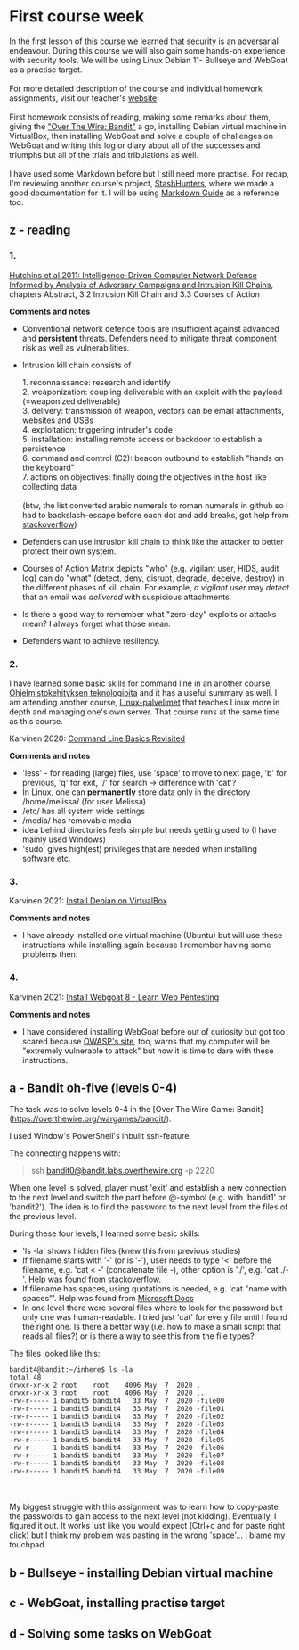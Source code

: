 # First course week

In the first lesson of this course we learned that security is an adversarial endeavour. During this course we will also gain some hands-on experience with security tools. We will be using Linux Debian 11- Bullseye and WebGoat as a practise target.
<br></br>
For more detailed description of the course and individual homework assignments, visit our teacher's [website](https://terokarvinen.com/2021/data-security-2022p3-ict4tf022-3008/). 
<br></br>
First homework consists of reading, making some remarks about them, giving the ["Over The Wire: Bandit"](https://overthewire.org/wargames/bandit/) a go, installing Debian virtual machine in VirtualBox, then installing WebGoat and solve a couple of challenges on WebGoat and writing this log or diary about all of the successes and triumphs but all of the trials and tribulations as well. 
<br></br>
I have used some Markdown before but I still need more practise. For recap, I'm reviewing another course's project, [StashHunters](https://github.com/Myyyra/StashHunters), where we made a good documentation for it. I will be using [Markdown Guide](https://www.markdownguide.org/basic-syntax/) as a reference too.

## z - reading

### 1.

[Hutchins et al 2011: Intelligence-Driven Computer Network Defense Informed by Analysis of Adversary Campaigns and Intrusion Kill Chains](https://lockheedmartin.com/content/dam/lockheed-martin/rms/documents/cyber/LM-White-Paper-Intel-Driven-Defense.pdf), chapters Abstract, 3.2 Intrusion Kill Chain and 3.3 Courses of Action

**Comments and notes**

* Conventional network defence tools are insufficient against advanced and **persistent** threats. Defenders need to mitigate threat component risk as well as vulnerabilities.
* Intrusion kill chain consists of

    1\. reconnaissance: research and identify<br>
    2\. weaponization: coupling deliverable with an exploit with the payload (=weaponized deliverable)<br>
    3\. delivery: transmission of weapon, vectors can be email attachments, websites and USBs<br>
    4\. exploitation: triggering intruder's code<br>
    5\. installation: installing remote access or backdoor to establish a persistence<br>
    6\. command and control (C2): beacon outbound to establish "hands on the keyboard"<br>
    7\. actions on objectives: finally doing the objectives in the host like collecting data
    <br></br>
    (btw, the list converted arabic numerals to roman numerals in github so I had to backslash-escape before each dot and add breaks, got help from [stackoverflow](https://stackoverflow.com/questions/44619165/github-satanically-messing-with-markdown-changes-666-to-dclxvi))

* Defenders can use intrusion kill chain to think like the attacker to better protect their own system.
* Courses of Action Matrix depicts "who" (e.g. vigilant user, HIDS, audit log) can do "what" (detect, deny, disrupt, degrade, deceive, destroy) in the different phases of kill chain. For example, *a vigilant user* may *detect* that an email was *delivered* with suspicious attachments.
* Is there a good way to remember what "zero-day" exploits or attacks mean? I always forget what those mean.
* Defenders want to achieve resiliency.

### 2.

I have learned some basic skills for command line in an another course, [Ohjelmistokehityksen teknologioita](https://github.com/haagahelia/swd4tn023/tree/master/00_linux) and it has a useful summary as well. I am attending another course, [Linux-palvelimet](https://terokarvinen.com/2021/linux-palvelimet-ict4tn021-3018/) that teaches Linux more in depth and managing one's own server. That course runs at the same time as this course.

Karvinen 2020: [Command Line Basics Revisited](https://terokarvinen.com/2020/command-line-basics-revisited/)

**Comments and notes**

* 'less' - for reading (large) files, use 'space' to move to next page, 'b' for previous, 'q' for exit, '/' for search -> difference with 'cat'?
* In Linux, one can **permanently** store data only in the directory /home/melissa/ (for user Melissa)
* /etc/ has all system wide settings
* /media/ has removable media
* idea behind directories feels simple but needs getting used to (I have mainly used Windows)
* 'sudo' gives high(est) privileges that are needed when installing software etc.

### 3.

Karvinen 2021: [Install Debian on VirtualBox](https://terokarvinen.com/2021/install-debian-on-virtualbox/)

**Comments and notes**

* I have already installed one virtual machine (Ubuntu) but will use these instructions while installing again because I remember having some problems then.

### 4.

Karvinen 2021: [Install Webgoat 8 - Learn Web Pentesting](https://terokarvinen.com/2020/install-webgoat-web-pentest-practice-target/)

**Comments and notes**

* I have considered installing WebGoat before out of curiosity but got too scared because [OWASP's site](https://owasp.org/www-project-webgoat/), too, warns that my computer will be "extremely vulnerable to attack" but now it is time to dare with these instructions. 

## a - Bandit oh-five (levels 0-4)

The task was to solve levels 0-4 in the [Over The Wire Game: Bandit] (https://overthewire.org/wargames/bandit/).

I used Window's PowerShell's inbuilt ssh-feature.

The connecting happens with: 
> ssh bandit0@bandit.labs.overthewire.org -p 2220

When one level is solved, player must 'exit' and establish a new connection to the next level and switch the part before @-symbol (e.g. with 'bandit1' or 'bandit2'). The idea is to find the password to the next level from the files of the previous level.

During these four levels, I learned some basic skills:

* 'ls -la' shows hidden files (knew this from previous studies)
* If filename starts with '-' (or is '-'), user needs to type '<' before the filename, e.g. 'cat < -' (concatenate file -), other option is './', e.g. 'cat ./-'. Help was found from [stackoverflow](https://stackoverflow.com/questions/42187323/how-to-open-a-dashed-filename-using-terminal).
* If filename has spaces, using quotations is needed, e.g. 'cat "name with spaces"'. Help was found from [Microsoft Docs](https://docs.microsoft.com/en-us/troubleshoot/windows-server/deployment/filenames-with-spaces-require-quotation-mark)
* In one level there were several files where to look for the password but only one was human-readable. I tried just 'cat' for every file until I found the right one. Is there a better way (i.e. how to make a small script that reads all files?) or is there a way to see this from the file types?

The files looked like this:

    bandit4@bandit:~/inhere$ ls -la
    total 48
    drwxr-xr-x 2 root    root    4096 May  7  2020 .
    drwxr-xr-x 3 root    root    4096 May  7  2020 ..
    -rw-r----- 1 bandit5 bandit4   33 May  7  2020 -file00
    -rw-r----- 1 bandit5 bandit4   33 May  7  2020 -file01
    -rw-r----- 1 bandit5 bandit4   33 May  7  2020 -file02
    -rw-r----- 1 bandit5 bandit4   33 May  7  2020 -file03
    -rw-r----- 1 bandit5 bandit4   33 May  7  2020 -file04
    -rw-r----- 1 bandit5 bandit4   33 May  7  2020 -file05
    -rw-r----- 1 bandit5 bandit4   33 May  7  2020 -file06
    -rw-r----- 1 bandit5 bandit4   33 May  7  2020 -file07
    -rw-r----- 1 bandit5 bandit4   33 May  7  2020 -file08
    -rw-r----- 1 bandit5 bandit4   33 May  7  2020 -file09 

<br></br>
My biggest struggle with this assignment was to learn how to copy-paste the passwords to gain access to the next level (not kidding). Eventually, I figured it out. It works just like you would expect (Ctrl+c and for paste right click) but I think my problem was pasting in the wrong 'space'... I blame my touchpad.  

## b - Bullseye - installing Debian virtual machine



## c - WebGoat, installing practise target



## d - Solving some tasks on WebGoat